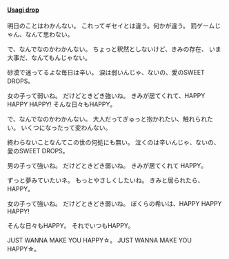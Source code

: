 #### [Usagi drop](https://www.youtube.com/watch?v=fqyH5rHe6kE)
明日のことはわかんない。
これってギセイとは違う。何かが違う。
罰ゲームじゃん、なんて思わない。

で、なんでなのかわかんない。
ちょっと釈然としないけど、きみの存在、
いま大事だ、なんてもんじゃない。

砂漠で迷ってるよな毎日は辛い。
涙は弱いんじゃ、ないの、愛のSWEET DROPS。

女の子って弱いね。
だけどときどき強いね。
きみが居てくれて、HAPPY HAPPY HAPPY!
そんな日々もHAPPY。

で、なんでなのかわかんない。
大人だってぎゅっと抱かれたい、触れられたい。
いくつになったって変わんない。

終わらないことなんてこの世の何処にも無い。
泣くのは辛いんじゃ、ないの、愛のSWEET DROPS。

男の子って強いね。
だけどときどき弱いね。
きみが居てくれて HAPPY。

ずっと夢みていたいネ。
もっとやさしくしたいね。
きみと居られたら、HAPPY。

女の子って強いね。
だけどときどき弱いね。
ぼくらの希いは、HAPPY HAPPY HAPPY!

そんな日々もHAPPY。
それでいつもHAPPY。

JUST WANNA MAKE YOU HAPPY☆。
JUST WANNA MAKE YOU HAPPY☆。